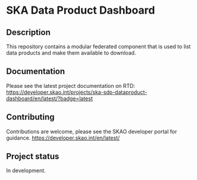 # SKA Data Product Dashboard

## Description

This repository contains a modular federated component that is used to list data products and make them available to download.

## Documentation

Please see the latest project documentation on RTD: https://developer.skao.int/projects/ska-sdp-dataproduct-dashboard/en/latest/?badge=latest

## Contributing

Contributions are welcome, please see the SKAO developer portal for guidance. https://developer.skao.int/en/latest/

## Project status

In development.
